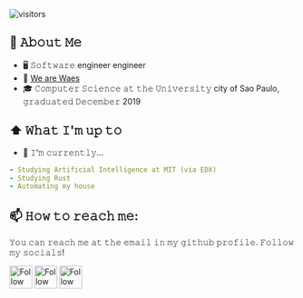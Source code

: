 ![visitors](https://vbr.wocr.tk/badge?page_id=neewrobert.neewrobert&color=00cf00)

## :book: 𝙰𝚋𝚘𝚞𝚝 𝙼𝚎
- 🖥 𝚂𝚘𝚏𝚝𝚠𝚊𝚛𝚎 engineer engineer
- 💼 [We are Waes](https://wearewaes.com/)
- 🎓 𝙲𝚘𝚖𝚙𝚞𝚝𝚎𝚛 𝚂𝚌𝚒𝚎𝚗𝚌𝚎 𝚊𝚝 𝚝𝚑𝚎 𝚄𝚗𝚒𝚟𝚎𝚛𝚜𝚒𝚝𝚢 city of Sao Paulo, 𝚐𝚛𝚊𝚍𝚞𝚊𝚝𝚎𝚍 𝙳𝚎𝚌𝚎𝚖𝚋𝚎𝚛 2019


## ⬆ 𝚆𝚑𝚊𝚝 𝙸'𝚖 𝚞𝚙 𝚝𝚘
- 🔨 𝙸'𝚖 𝚌𝚞𝚛𝚛𝚎𝚗𝚝𝚕𝚢...
```yaml
- Studying Artificial Intelligence at MIT (via EDX)
- Studying Rust
- Automating my house
```

## 📫 𝙷𝚘𝚠 𝚝𝚘 𝚛𝚎𝚊𝚌𝚑 𝚖𝚎:
𝚈𝚘𝚞 𝚌𝚊𝚗 𝚛𝚎𝚊𝚌𝚑 𝚖𝚎 𝚊𝚝 𝚝𝚑𝚎 𝚎𝚖𝚊𝚒𝚕 𝚒𝚗 𝚖𝚢 𝚐𝚒𝚝𝚑𝚞𝚋 𝚙𝚛𝚘𝚏𝚒𝚕𝚎. 𝙵𝚘𝚕𝚕𝚘𝚠 𝚖𝚢 𝚜𝚘𝚌𝚒𝚊𝚕𝚜!

[<img src="https://raw.githubusercontent.com/Raymo111/Raymo111/master/socials/linkedin.png" height="40em" align="center" alt="Follow NeewRobert on LinkedIn" title="Follow NeewRobert on LinkedIn"/>](https://linkedin.com/in/neewrobert)
[<img src="https://raw.githubusercontent.com/Raymo111/Raymo111/master/socials/twitter.svg" height="40em" align="center" alt="Follow NeewRobert on Twitter" title="Follow NeewRobert on Twitter"/>](https://twitter.com/neewrobert)
[<img src="https://raw.githubusercontent.com/Raymo111/Raymo111/master/socials/instagram.svg" height="40em" align="center" alt="Follow NeewRobert on Instagram" title="Follow NeewRobert on Instagram"/>](https://instagram.com/neewrobert)


